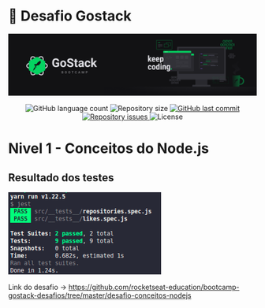 <h1>
  🚀 Desafio Gostack
</h4>

<img alt="" title="BootCamp" src=".github/bootcamp.png" />

<p align="center">
  <img alt="GitHub language count" src="https://img.shields.io/github/languages/count/olimpiossdx/Nivel-1-desafio-backend">

  <img alt="Repository size" src="https://img.shields.io/github/repo-size/olimpiossdx/Nivel-1-desafio-backend">
  
  <a href="https://github.com/olimpiossdx/omniStack/commits/master">
    <img alt="GitHub last commit" src="https://img.shields.io/github/last-commit/olimpiossdx/Nivel-1-desafio-backend">
  </a>

  <a href="https://github.com/olimpiossdx/omniStack/10_semana/issues">
    <img alt="Repository issues" src="https://img.shields.io/github/issues/olimpiossdx/Nivel-1-desafio-backend">
  </a>

  <img alt="License" src="https://img.shields.io/badge/license-MIT-brightgreen">
</p>


# Nivel 1 - Conceitos do Node.js 

## Resultado dos testes
<img alt="" title="Conceitos do Node.js" src=".github/2020-11-01 12-12-36-test-Conceitos-do-Node.js.png" />

Link do desafio -> https://github.com/rocketseat-education/bootcamp-gostack-desafios/tree/master/desafio-conceitos-nodejs
